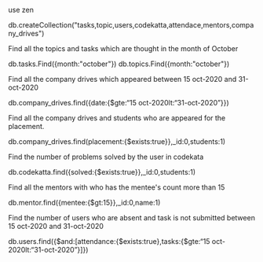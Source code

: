 use zen

db.createCollection("tasks,topic,users,codekatta,attendace,mentors,company_drives")


Find all the topics and tasks which are thought in the month of October

db.tasks.Find({month:"october"})
db.topics.Find({month:"october"})

Find all the company drives which appeared between 15 oct-2020 and 31-oct-2020

db.company_drives.find({date:{$gte:“15 oct-2020lt:“31-oct-2020”}})

Find all the company drives and students who are appeared for the placement.

db.company_drives.find(placement:{$exists:true}},_id:0,students:1)

Find the number of problems solved by the user in codekata

db.codekatta.find({solved:{$exists:true}},_id:0,students:1)

Find all the mentors with who has the mentee's count more than 15

db.mentor.find({mentee:{$gt:15}},_id:0,name:1)

Find the number of users who are absent and task is not submitted  between 15 oct-2020 and 31-oct-2020

db.users.find({$and:[attendance:{$exists:true},tasks:{$gte:“15 oct-2020lt:“31-oct-2020”}]})
